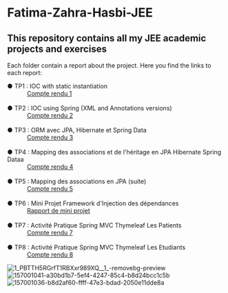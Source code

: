# Fatima-Zahra-Hasbi-JEE
## This repository contains all my JEE academic projects and exercises

Each folder contain a report about the project. Here you find the links to each report: 

 ● TP1 : IOC with static instantiation <br />
 &ensp;&ensp;&ensp;&ensp;&ensp;&ensp;&nbsp;[Compte rendu 1](https://github.com/FatimaZahraHASBI/Fatima-Zahra-Hasbi-JEE/blob/94847390d2b0a3aa0f86ae1901166e60fdbc75a0/tp1%20IOC%20Manuel/Rapport%201-%20HASBI.pdf)
<br /> <br />
 ● TP2 : IOC using Spring (XML and Annotations versions) <br />
 &ensp;&ensp;&ensp;&ensp;&ensp;&ensp;&nbsp;[Compte rendu 2](https://github.com/FatimaZahraHASBI/Fatima-Zahra-Hasbi-JEE/blob/2f9b8db3f4b0a7a5b3ecd52b36978297a3cb4912/tp2-ioc-spring/Rapport%202%20-%20HASBI.pdf)
<br /> <br />
 ● TP3 : ORM avec JPA, Hibernate et Spring Data <br />
 &ensp;&ensp;&ensp;&ensp;&ensp;&ensp;&nbsp;[Compte rendu 3](https://github.com/FatimaZahraHASBI/Fatima-Zahra-Hasbi-JEE/blob/master/tp3-jpa/Rapport%203-%20HASBI.pdf)
 <br /> <br />
 ● TP4 : Mapping des associations et de l'héritage en JPA Hibernate Spring Dataa <br />
 &ensp;&ensp;&ensp;&ensp;&ensp;&ensp;&nbsp;[Compte rendu 4](https://github.com/FatimaZahraHASBI/Fatima-Zahra-Hasbi-JEE/blob/master/tp4-jpa-hospital/Rapport%204-%20HASBI.pdf)
 <br /> <br />
 ● TP5 : Mapping des associations en JPA (suite) <br />
 &ensp;&ensp;&ensp;&ensp;&ensp;&ensp;&nbsp;[Compte rendu 5](https://github.com/FatimaZahraHASBI/Fatima-Zahra-Hasbi-JEE/blob/master/tp5-jpa/Rapport%205-%20HASBI.pdf)
  <br /> <br />
 ● TP6 : Mini Projet Framework d'Injection des dépendances <br />
 &ensp;&ensp;&ensp;&ensp;&ensp;&ensp;&nbsp;[Rapport de mini projet](https://github.com/FatimaZahraHASBI/Fatima-Zahra-Hasbi-JEE/blob/master/tp6-Framework-dependency_injection/Rapport%20mini%20Projet%20-%20Fatima%20Zahra%20HASBI.pdf)
  <br /> <br />
 ● TP7 : Activité Pratique Spring MVC Thymeleaf Les Patients <br />
 &ensp;&ensp;&ensp;&ensp;&ensp;&ensp;&nbsp;[Compte rendu 7](https://github.com/FatimaZahraHASBI/Fatima-Zahra-Hasbi-JEE/blob/master/tp7-demo1-patients-Spring-MVC-Thymeleaf/Rapport-patient%20Spring%20MVC%20thymleaf.pdf)
  <br /> <br />
 ● TP8 : Activité Pratique Spring MVC Thymeleaf Les Etudiants <br />
 &ensp;&ensp;&ensp;&ensp;&ensp;&ensp;&nbsp;[Compte rendu 8](https://github.com/FatimaZahraHASBI/Fatima-Zahra-Hasbi-JEE/blob/master/tp8-etud_Spring_MVC_JPA_Security/Rapport%20-%20AP%20etudiants.pdf)
 

 
![1_PBTTH5RGrfT1RBXxr989XQ__1_-removebg-preview](https://user-images.githubusercontent.com/63150702/157494447-6286f40b-0a32-4ca8-b83f-7ff8e568cd4b.png)
![157001041-a30bd1b7-5ef4-4247-85c4-b8d24bcc1c5b](https://user-images.githubusercontent.com/63150702/157492992-638e53ef-dfaa-42c4-9fe8-7b5d7f1a8297.png)
![157001036-b8d2af60-ffff-47e3-bdad-2050e11dde8a](https://user-images.githubusercontent.com/63150702/157493055-78583af1-a40f-4868-a4cd-243a19207611.png)
